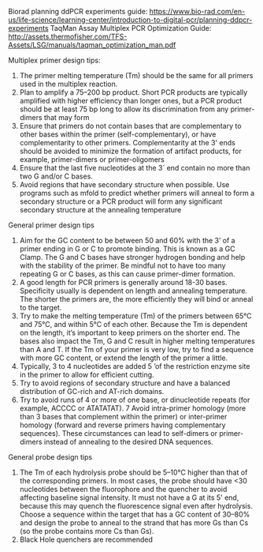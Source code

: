 Biorad planning ddPCR experiments guide: https://www.bio-rad.com/en-us/life-science/learning-center/introduction-to-digital-pcr/planning-ddpcr-experiments
TaqMan Assay Multiplex PCR Optimization Guide: http://assets.thermofisher.com/TFS-Assets/LSG/manuals/taqman_optimization_man.pdf

Multiplex primer design tips:
1. The primer melting temperature (Tm) should be the same for all primers used in the multiplex
reaction.
2. Plan to amplify a 75–200 bp product. Short PCR products are typically amplified with higher efficiency than longer ones, but a PCR product should be at least 75 bp long to allow its discrimination from any primer-dimers that may form
3. Ensure that primers do not contain bases that are complementary to other bases within the primer
(self-complementary), or have complementarity to other primers. Complementarity at the 3' ends
should be avoided to minimize the formation of artifact products, for example, primer-dimers or
primer-oligomers
4. Ensure that the last five nucleotides at the 3´ end contain no more than two G and/or C bases.
5. Avoid regions that have secondary structure when possible. Use programs such as mfold to predict whether primers will anneal to form a secondary structure or a PCR product will form any significant secondary structure at the annealing temperature

General primer design tips
1. Aim for the GC content to be between 50 and 60% with the 3’ of a primer ending in G or C to promote binding. This is known as a GC Clamp. The G and C bases have stronger hydrogen bonding and help with the stability of the primer. Be mindful not to have too many repeating G or C bases, as this can cause primer-dimer formation.
2. A good length for PCR primers is generally around 18-30 bases. Specificity usually is dependent on length and annealing temperature. The shorter the primers are, the more efficiently they will bind or anneal to the target.
3. Try to make the melting temperature (Tm) of the primers between 65°C and 75°C, and within 5°C of each other. Because the Tm is dependent on the length, it’s important to keep primers on the shorter end. The bases also impact the Tm, G and C result in higher melting temperatures than A and T. If the Tm of your primer is very low, try to find a sequence with more GC content, or extend the length of the primer a little.
4. Typically, 3 to 4 nucleotides are added 5 ’of the restriction enzyme site in the primer to allow for efficient cutting.
5. Try to avoid regions of secondary structure and have a balanced distribution of GC-rich and AT-rich domains.
6. Try to avoid runs of 4 or more of one base, or dinucleotide repeats (for example, ACCCC or ATATATAT).
7 Avoid intra-primer homology (more than 3 bases that complement within the primer) or inter-primer homology (forward and reverse primers having complementary sequences). These circumstances can lead to self-dimers or primer-dimers instead of annealing to the desired DNA sequences.

General probe design tips
1. The Tm of each hydrolysis probe should be 5–10°C higher than that of the corresponding primers. In most cases, the probe should have <30 nucleotides between the fluorophore and the quencher to avoid affecting baseline signal intensity. It must not have a G at its 5' end, because this may quench the fluorescence signal even after hydrolysis. Choose a sequence within the target that has a GC content of 30–80% and design the probe to anneal to the strand that has more Gs than Cs (so the probe contains more Cs than Gs).
2. Black Hole quenchers are recommended
